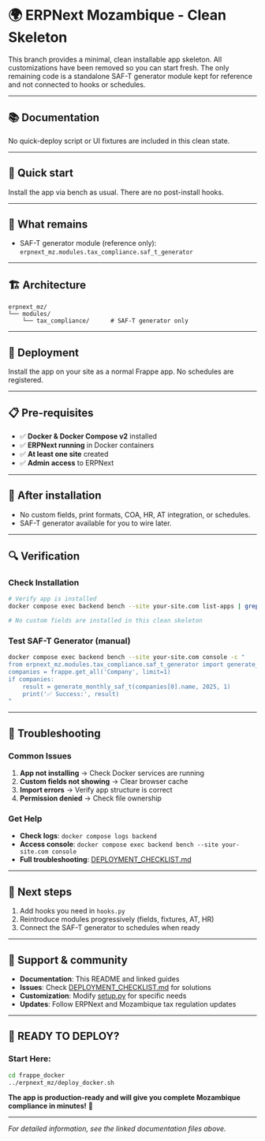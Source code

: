 # 🌍 ERPNext Mozambique - Clean Skeleton

This branch provides a minimal, clean installable app skeleton. All customizations have been removed so you can start fresh. The only remaining code is a standalone SAF-T generator module kept for reference and not connected to hooks or schedules.

---

## 📚 Documentation

No quick-deploy script or UI fixtures are included in this clean state.

---

## 🚀 Quick start
Install the app via bench as usual. There are no post-install hooks.

---

## 🌟 What remains

- SAF-T generator module (reference only): `erpnext_mz.modules.tax_compliance.saf_t_generator`

---

## 🏗️ Architecture

```
erpnext_mz/
└── modules/
    └── tax_compliance/      # SAF-T generator only
```

---

## 🔧 Deployment
Install the app on your site as a normal Frappe app. No schedules are registered.

---

## 📋 Pre-requisites

- ✅ **Docker & Docker Compose v2** installed
- ✅ **ERPNext running** in Docker containers
- ✅ **At least one site** created
- ✅ **Admin access** to ERPNext

---

## 🎯 After installation
- No custom fields, print formats, COA, HR, AT integration, or schedules.
- SAF-T generator available for you to wire later.

---

## 🔍 Verification

### Check Installation
```bash
# Verify app is installed
docker compose exec backend bench --site your-site.com list-apps | grep erpnext_mz

# No custom fields are installed in this clean skeleton
```

### Test SAF-T Generator (manual)
```bash
docker compose exec backend bench --site your-site.com console -c "
from erpnext_mz.modules.tax_compliance.saf_t_generator import generate_monthly_saf_t
companies = frappe.get_all('Company', limit=1)
if companies:
    result = generate_monthly_saf_t(companies[0].name, 2025, 1)
    print('✅ Success:', result)
"
```

---

## 🚨 Troubleshooting

### **Common Issues**
1. **App not installing** → Check Docker services are running
2. **Custom fields not showing** → Clear browser cache
3. **Import errors** → Verify app structure is correct
4. **Permission denied** → Check file ownership

### **Get Help**
- **Check logs**: `docker compose logs backend`
- **Access console**: `docker compose exec backend bench --site your-site.com console`
- **Full troubleshooting**: [DEPLOYMENT_CHECKLIST.md](DEPLOYMENT_CHECKLIST.md)

---

## 📖 Next steps

1. Add hooks you need in `hooks.py`
2. Reintroduce modules progressively (fields, fixtures, AT, HR)
3. Connect the SAF-T generator to schedules when ready

---

## 🌟 Support & community

- **Documentation**: This README and linked guides
- **Issues**: Check [DEPLOYMENT_CHECKLIST.md](DEPLOYMENT_CHECKLIST.md) for solutions
- **Customization**: Modify [setup.py](setup.py) for specific needs
- **Updates**: Follow ERPNext and Mozambique tax regulation updates

---

## 🎉 **READY TO DEPLOY?**

### **Start Here:**
```bash
cd frappe_docker
../erpnext_mz/deploy_docker.sh
```

**The app is production-ready and will give you complete Mozambique compliance in minutes!** 🚀

---

*For detailed information, see the linked documentation files above.*
